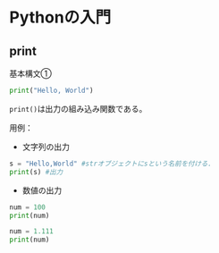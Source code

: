 # Pythonの入門

## print

基本構文①

```python:p.py
print("Hello, World")
```

`print()`は出力の組み込み関数である。  

用例：  
- 文字列の出力

```python:s.py
s = "Hello,World" #strオブジェクトにsという名前を付ける.
print(s) #出力
```  

- 数値の出力

```python:num.py
num = 100
print(num)

num = 1.111
print(num)
```